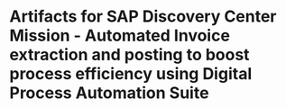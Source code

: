 # Artifacts for SAP Discovery Center Mission - Automated Invoice extraction and posting to boost process efficiency using Digital Process Automation Suite 
 
